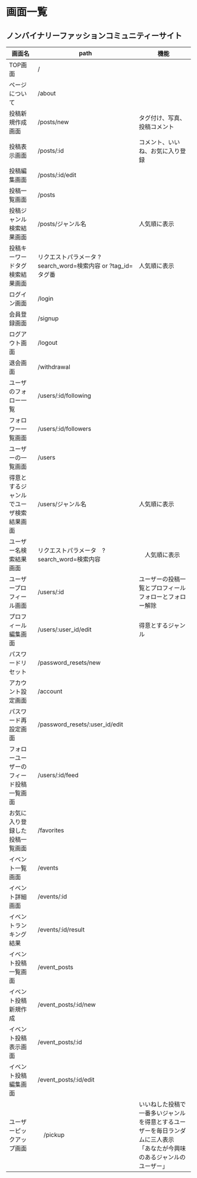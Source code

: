 # 画面一覧
## ノンバイナリーファッションコミュニティーサイト

画面名 | path | 機能
--- | --- | ---
TOP画面 | /
ページについて | /about 
投稿新規作成画面 | /posts/new | タグ付け、写真、投稿コメント
投稿表示画面 | /posts/:id | コメント、いいね、お気に入り登録
投稿編集画面 | /posts/:id/edit
投稿一覧画面 | /posts 
投稿ジャンル検索結果画面 | /posts/ジャンル名 | 人気順に表示
投稿キーワードタグ検索結果画面 | リクエストパラメータ ?search_word=検索内容 or ?tag_id=タグ番 | 人気順に表示 
ログイン画面 | /login
会員登録画面 | /signup
ログアウト画面 | /logout
退会画面 | /withdrawal
ユーザのフォロー一覧 | /users/:id/following
フォロワー一覧画面 | /users/:id/followers
ユーザーの一覧画面 | /users 
得意とするジャンルでユーザ検索結果画面 | /users/ジャンル名 | 人気順に表示
ユーザー名検索結果画面| リクエストパラメータ　?search_word=検索内容 |　人気順に表示
ユーザープロフィール画面 | /users/:id | ユーザーの投稿一覧とプロフィール　フォローとフォロー解除
プロフィール編集画面 | /users/:user_id/edit | 得意とするジャンル
パスワードリセット | /password_resets/new
アカウント設定画面　| /account
パスワード再設定画面 | /password_resets/:user_id/edit
フォローユーザーのフィード投稿一覧画面 | /users/:id/feed
お気に入り登録した投稿一覧画面 | /favorites
イベント一覧画面 | /events
イベント詳細画面 | /events/:id
イベントランキング結果 | /events/:id/result
イベント投稿一覧画面 | /event_posts
イベント投稿新規作成 | /event_posts/:id/new
イベント投稿表示画面 | /event_posts/:id
イベント投稿編集画面 | /event_posts/:id/edit
ユーザーピックアップ画面 |　/pickup | いいねした投稿で一番多いジャンルを得意とするユーザーを毎日ランダムに三人表示　「あなたが今興味のあるジャンルのユーザー」




